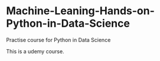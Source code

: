 # Machine-Leaning-Hands-on-Python-in-Data-Science
Practise course for Python in Data Science

This is a udemy course.